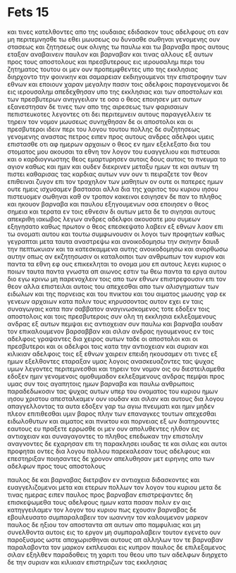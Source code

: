 # Fets 15
και τινες κατελθοντες απο της ιουδαιας εδιδασκον τους αδελφους οτι εαν μη περιτεμνησθε τω εθει μωυσεως ου δυνασθε σωθηναι
γενομενης ουν στασεως και ζητησεως ουκ ολιγης τω παυλω και τω βαρναβα προς αυτους εταξαν αναβαινειν παυλον και βαρναβαν και τινας αλλους εξ αυτων προς τους αποστολους και πρεσβυτερους εις ιερουσαλημ περι του ζητηματος τουτου
οι μεν ουν προπεμφθεντες υπο της εκκλησιας διηρχοντο την φοινικην και σαμαρειαν εκδιηγουμενοι την επιστροφην των εθνων και εποιουν χαραν μεγαλην πασιν τοις αδελφοις
παραγενομενοι δε εις ιερουσαλημ απεδεχθησαν υπο της εκκλησιας και των αποστολων και των πρεσβυτερων ανηγγειλαν τε οσα ο θεος εποιησεν μετ αυτων 
εξανεστησαν δε τινες των απο της αιρεσεως των φαρισαιων πεπιστευκοτες λεγοντες οτι δει περιτεμνειν αυτους παραγγελλειν τε τηρειν τον νομον μωυσεως
συνηχθησαν δε οι αποστολοι και οι πρεσβυτεροι ιδειν περι του λογου τουτου 
πολλης δε συζητησεως γενομενης αναστας πετρος ειπεν προς αυτους ανδρες αδελφοι υμεις επιστασθε οτι αφ ημερων αρχαιων ο θεος εν ημιν εξελεξατο δια του στοματος μου ακουσαι τα εθνη τον λογον του ευαγγελιου και πιστευσαι 
και ο καρδιογνωστης θεος εμαρτυρησεν αυτοις δους αυτοις το πνευμα το αγιον καθως και ημιν
και ουδεν διεκρινεν μεταξυ ημων τε και αυτων τη πιστει καθαρισας τας καρδιας αυτων
νυν ουν τι πειραζετε τον θεον επιθειναι ζυγον επι τον τραχηλον των μαθητων ον ουτε οι πατερες ημων ουτε ημεις ισχυσαμεν βαστασαι
αλλα δια της χαριτος του κυριου ιησου πιστευομεν σωθηναι καθ ον τροπον κακεινοι
εσιγησεν δε παν το πληθος και ηκουον βαρναβα και παυλου εξηγουμενων οσα εποιησεν ο θεος σημεια και τερατα εν τοις εθνεσιν δι αυτων
μετα δε το σιγησαι αυτους απεκριθη ιακωβος λεγων ανδρες αδελφοι ακουσατε μου
συμεων εξηγησατο καθως πρωτον ο θεος επεσκεψατο λαβειν εξ εθνων λαον επι τω ονοματι αυτου
και τουτω συμφωνουσιν οι λογοι των προφητων καθως γεγραπται
μετα ταυτα αναστρεψω και ανοικοδομησω την σκηνην δαυιδ την πεπτωκυιαν και τα κατεσκαμμενα αυτης ανοικοδομησω και ανορθωσω αυτην
οπως αν εκζητησωσιν οι καταλοιποι των ανθρωπων τον κυριον και παντα τα εθνη εφ ους επικεκληται το ονομα μου επ αυτους λεγει κυριος ο ποιων ταυτα παντα
γνωστα απ αιωνος εστιν τω θεω παντα τα εργα αυτου
διο εγω κρινω μη παρενοχλειν τοις απο των εθνων επιστρεφουσιν επι τον θεον
αλλα επιστειλαι αυτοις του απεχεσθαι απο των αλισγηματων των ειδωλων και της πορνειας και του πνικτου και του αιματος
μωυσης γαρ εκ γενεων αρχαιων κατα πολιν τους κηρυσσοντας αυτον εχει εν ταις συναγωγαις κατα παν σαββατον αναγινωσκομενος
τοτε εδοξεν τοις αποστολοις και τοις πρεσβυτεροις συν ολη τη εκκλησια εκλεξαμενους ανδρας εξ αυτων πεμψαι εις αντιοχειαν συν παυλω και βαρναβα ιουδαν τον επικαλουμενον βαρσαββαν και σιλαν ανδρας ηγουμενους εν τοις αδελφοις
γραψαντες δια χειρος αυτων ταδε οι αποστολοι και οι πρεσβυτεροι και οι αδελφοι τοις κατα την αντιοχειαν και συριαν και κιλικιαν αδελφοις τοις εξ εθνων χαιρειν
επειδη ηκουσαμεν οτι τινες εξ ημων εξελθοντες εταραξαν υμας λογοις ανασκευαζοντες τας ψυχας υμων λεγοντες περιτεμνεσθαι και τηρειν τον νομον οις ου διεστειλαμεθα
εδοξεν ημιν γενομενοις ομοθυμαδον εκλεξαμενους ανδρας πεμψαι προς υμας συν τοις αγαπητοις ημων βαρναβα και παυλω
ανθρωποις παραδεδωκοσιν τας ψυχας αυτων υπερ του ονοματος του κυριου ημων ιησου χριστου
απεσταλκαμεν ουν ιουδαν και σιλαν και αυτους δια λογου απαγγελλοντας τα αυτα
εδοξεν γαρ τω αγιω πνευματι και ημιν μηδεν πλεον επιτιθεσθαι υμιν βαρος πλην των επαναγκες τουτων
απεχεσθαι ειδωλοθυτων και αιματος και πνικτου και πορνειας εξ ων διατηρουντες εαυτους ευ πραξετε ερρωσθε
οι μεν ουν απολυθεντες ηλθον εις αντιοχειαν και συναγαγοντες το πληθος επεδωκαν την επιστολην
αναγνοντες δε εχαρησαν επι τη παρακλησει
ιουδας τε και σιλας και αυτοι προφηται οντες δια λογου πολλου παρεκαλεσαν τους αδελφους και επεστηριξαν
ποιησαντες δε χρονον απελυθησαν μετ ειρηνης απο των αδελφων προς τους αποστολους

παυλος δε και βαρναβας διετριβον εν αντιοχεια διδασκοντες και ευαγγελιζομενοι μετα και ετερων πολλων τον λογον του κυριου
μετα δε τινας ημερας ειπεν παυλος προς βαρναβαν επιστρεψαντες δη επισκεψωμεθα τους αδελφους ημων κατα πασαν πολιν εν αις κατηγγειλαμεν τον λογον του κυριου πως εχουσιν
βαρναβας δε εβουλευσατο συμπαραλαβειν τον ιωαννην τον καλουμενον μαρκον 
παυλος δε ηξιου τον αποσταντα απ αυτων απο παμφυλιας και μη συνελθοντα αυτοις εις το εργον μη συμπαραλαβειν τουτον
εγενετο ουν παροξυσμος ωστε αποχωρισθηναι αυτους απ αλληλων τον τε βαρναβαν παραλαβοντα τον μαρκον εκπλευσαι εις κυπρον
παυλος δε επιλεξαμενος σιλαν εξηλθεν παραδοθεις τη χαριτι του θεου υπο των αδελφων
διηρχετο δε την συριαν και κιλικιαν επιστηριζων τας εκκλησιας

